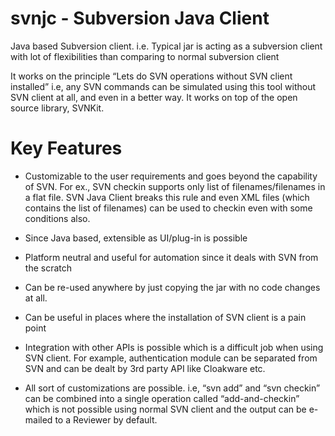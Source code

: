 svnjc - Subversion Java Client
=============

Java based Subversion client. i.e. Typical jar is acting as a subversion client with lot of flexibilities than comparing to normal subversion client

It works on the principle “Lets do SVN operations without SVN client installed” i.e, any SVN commands can be simulated using this tool without SVN client at all, and even in a better way. It works on top of the open source library, SVNKit.

Key Features
======
- Customizable to the user requirements and goes beyond the capability of SVN. For ex., SVN checkin supports only list of filenames/filenames in a flat file. SVN Java Client breaks this rule and even XML files (which contains the list of filenames) can be used to checkin even with some conditions also.

- Since Java based, extensible as UI/plug-in is possible

- Platform neutral and useful for automation since it deals with SVN from the scratch

- Can be re-used anywhere by just copying the jar with no code changes at all.

- Can be useful in places where the installation of SVN client is a pain point

- Integration with other APIs is possible which is a difficult job when using SVN client. For example, authentication module can be separated from SVN and can be dealt by 3rd party API like Cloakware etc.

- All sort of customizations are possible. i.e, “svn add” and “svn checkin” can be combined into a single operation called “add-and-checkin” which is not possible using normal SVN client and the output can be e-mailed to a Reviewer by default. 

